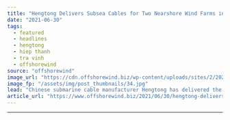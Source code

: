 ```yaml
---
title: "Hengtong Delivers Subsea Cables for Two Nearshore Wind Farms in Vietnam"
date: "2021-06-30"
tags: 
  - featured
  - headlines
  - hengtong
  - hiep thanh
  - tra vinh
  - offshorewind
source: "offshorewind"
image_url: "https://cdn.offshorewind.biz/wp-content/uploads/sites/2/2021/06/30141503/Hengtong-Tea-Vinh-and-Hiep-Thanh.jpg"
image_fp: "/assets/img/post_thumbnails/34.jpg"
lead: "Chinese submarine cable manufacturer Hengtong has delivered the 35 kV cables and accessories for"
article_url: "https://www.offshorewind.biz/2021/06/30/hengtong-delivers-subsea-cables-for-two-nearshore-wind-farms-in-vietnam/"
---
```


---
